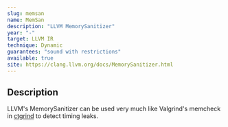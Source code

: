 ```yaml
---
slug: memsan
name: MemSan
description: "LLVM MemorySanitizer"
year: "-"
target: LLVM IR
technique: Dynamic
guarantees: "sound with restrictions"
available: true
site: https://clang.llvm.org/docs/MemorySanitizer.html
---
```


## Description

LLVM's MemorySanitizer can be used very much like Valgrind's memcheck in [ctgrind](ctgrind)
to detect timing leaks.
